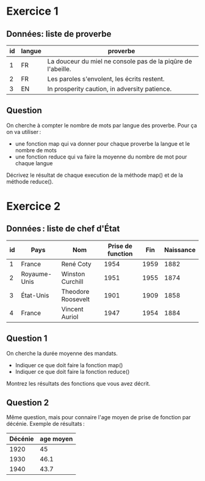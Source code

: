# Exercice 1

## Données: liste de proverbe

| id | langue | proverbe |
|---|---|---|
| 1 | FR | La douceur du miel ne console pas de la piqûre de l'abeille. |
| 2 | FR | Les paroles s'envolent, les écrits restent. |
| 3 | EN | In prosperity caution, in adversity patience. |

## Question

On cherche à compter le nombre de mots par langue des proverbe. Pour ça on va utiliser :

- une fonction map qui va donner pour chaque proverbe la langue et le nombre de mots
- une fonction reduce qui va faire la moyenne du nombre de mot pour chaque langue

Décrivez le résultat de chaque execution de la méthode map() et de la méthode reduce().

# Exercice 2

## Données : liste de chef d'État

| id | Pays | Nom | Prise de function | Fin | Naissance |
|---|---|---|---|---|---|
| 1 | France | René Coty | 1954 | 1959 | 1882 |
| 2 | Royaume-Unis | Winston Curchill | 1951 | 1955 | 1874 |
| 3 | État-Unis | Theodore Roosevelt | 1901 | 1909 | 1858 |
| 4 | France | Vincent Auriol | 1947 | 1954 | 1884 |

## Question 1

On cherche la durée moyenne des mandats.

- Indiquer ce que doit faire la fonction map()
- Indiquer ce que doit faire la fonction reduce()

Montrez les résultats des fonctions que vous avez décrit.

## Question 2

Même question, mais pour connaire l'age moyen de prise de fonction par décénie. Exemple de résultats :

| Décénie | age moyen |
|---|---|
| 1920 | 45 |
| 1930 | 46.1 |
| 1940 | 43.7 |
